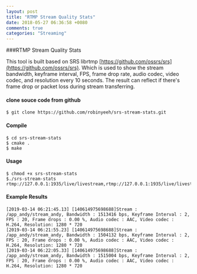 ```yaml
---
layout: post
title: "RTMP Stream Quality Stats"
date: 2018-05-27 06:36:58 +0080
comments: true
categories: "Streaming"
---
```


###RTMP Stream Quality Stats

This tool is built based on SRS librtmp [https://github.com/ossrs/srs](https://github.com/ossrs/srs). Which is used 
to show the stream bandwidth, keyframe interval, FPS, frame drop rate, audio codec, video codec, and resolution every 10 seconds.
The result can reflect if there's frame drop or packet loss during stream transferring.

#### clone souce code from github

```
$ git clone https://github.com/robinyeeh/srs-stream-stats.git
```

#### Compile

```
$ cd srs-stream-stats
$ cmake .
$ make
```

#### Usage

```
$ chmod +x srs-stream-stats
$./srs-stream-stats rtmp://127.0.0.1:1935/live/livestream,rtmp://127.0.0.1:1935/live/livestream2
```

#### Example Results
```
[2019-03-14 06:21:45.13] [140614975698688]Stream : /app_andy/stream_andy, Bandwidth : 1513416 bps, Keyframe Interval : 2, FPS : 20, Frame drops : 0.00 %, Audio codec : AAC, Video codec : H.264, Resolution: 1280 * 720
[2019-03-14 06:21:55.23] [140614975698688]Stream : /app_andy/stream_andy, Bandwidth : 1504132 bps, Keyframe Interval : 2, FPS : 20, Frame drops : 0.00 %, Audio codec : AAC, Video codec : H.264, Resolution: 1280 * 720
[2019-03-14 06:22:05.33] [140614975698688]Stream : /app_andy/stream_andy, Bandwidth : 1515004 bps, Keyframe Interval : 2, FPS : 20, Frame drops : 0.00 %, Audio codec : AAC, Video codec : H.264, Resolution: 1280 * 720
```





 